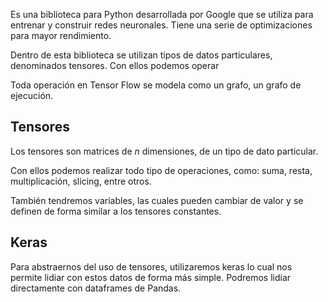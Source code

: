 Es una biblioteca para Python desarrollada por Google que se utiliza para entrenar y construir redes neuronales. Tiene una serie de optimizaciones para mayor rendimiento.

Dentro de esta biblioteca se utilizan tipos de datos particulares, denominados tensores. Con ellos podemos operar

Toda operación en Tensor Flow se modela como un grafo, un grafo de ejecución.

## Tensores

Los tensores son matrices de $n$ dimensiones, de un tipo de dato particular.

Con ellos podemos realizar todo tipo de operaciones, como: suma, resta, multiplicación, slicing, entre otros.

También tendremos variables, las cuales pueden cambiar de valor y se definen de forma similar a los tensores constantes.

## Keras

Para abstraernos del uso de tensores, utilizaremos keras lo cual nos permite lidiar con estos datos de forma más simple. Podremos lidiar directamente con dataframes de Pandas.

